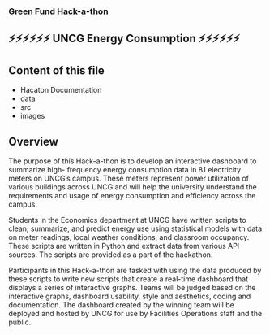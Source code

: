 ### Green Fund Hack-a-thon 
## ⚡️⚡️⚡️⚡️⚡️⚡️ UNCG Energy Consumption ⚡️⚡️⚡️⚡️⚡️⚡️
Content of this file 
----------------------
  * Hacaton Documentation
  * data
  * src
  * images 
  
Overview
----------------------

  The purpose of this Hack-a-thon is to develop an interactive dashboard to summarize high- frequency energy consumption data in 81 electricity meters on UNCG’s campus. These meters represent power utilization of various buildings across UNCG and will help the university understand the requirements and usage of energy consumption and efficiency across the campus.
  
  Students in the Economics department at UNCG have written scripts to clean, summarize, and predict energy use using statistical models with data on meter readings, local weather conditions, and classroom occupancy. These scripts are written in Python and extract data from various API sources. The scripts are provided as a part of the hackathon.
  
  Participants in this Hack-a-thon are tasked with using the data produced by these scripts to write new scripts that create a real-time dashboard that displays a series of interactive graphs. Teams will be judged based on the interactive graphs, dashboard usability, style and aesthetics, coding and documentation. The dashboard created by the winning team will be deployed and hosted by UNCG for use by Facilities Operations staff and the public.


 
